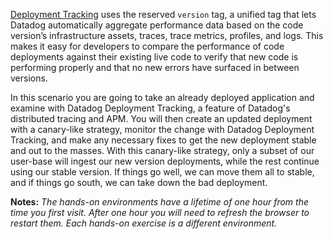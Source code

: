 <a href="https://docs.datadoghq.com/tracing/deployment_tracking/">Deployment Tracking</a> uses the reserved `version` tag, a unified tag that lets Datadog automatically aggregate performance data based on the code version’s infrastructure assets, traces, trace metrics, profiles, and logs. This makes it easy for developers to compare the performance of code deployments against their existing live code to verify that new code is performing properly and that no new errors have surfaced in between versions.

In this scenario you are going to take an already deployed application and examine with Datadog Deployment Tracking, a feature of Datadog's distributed tracing and APM. You will then create an updated deployment with a canary-like strategy, monitor the change with Datadog Deployment Tracking, and make any necessary fixes to get the new deployment stable and out to the masses. With this canary-like strategy, only a subset of our user-base will ingest our new version deployments, while the rest continue using our stable version. If things go well, we can move them all to stable, and if things go south, we can take down the bad deployment.

**Notes:** *The hands-on environments have a lifetime of one hour from the time you first visit. After one hour you will need to refresh the browser to restart them. Each hands-on exercise is a different environment.*
